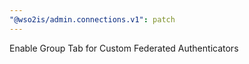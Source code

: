 ```yaml
---
"@wso2is/admin.connections.v1": patch
---
```


Enable Group Tab for Custom Federated Authenticators
